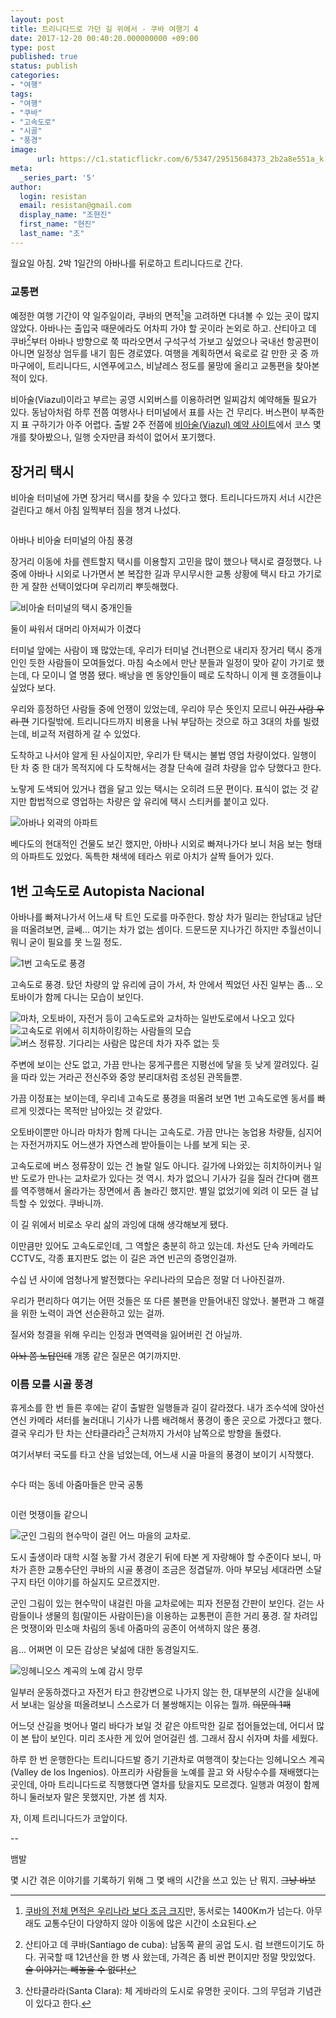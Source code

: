 ```yaml
---
layout: post
title: 트리니다드로 가던 길 위에서 - 쿠바 여행기 4
date: 2017-12-20 00:40:20.000000000 +09:00
type: post
published: true
status: publish
categories:
- "여행"
tags:
- "여행"
- "쿠바"
- "고속도로"
- "시골"
- "풍경"
image:
      url: https://c1.staticflickr.com/6/5347/29515684373_2b2a8e551a_k.jpg
meta:
  _series_part: '5'
author:
  login: resistan
  email: resistan@gmail.com
  display_name: "조현진"
  first_name: "현진"
  last_name: "조"
---
```


월요일 아침. 2박 1일간의 아바나를 뒤로하고 트리니다드로 간다.

### 교통편

예정한 여행 기간이 약 일주일이라, 쿠바의 면적[^1]을 고려하면 다녀볼 수 있는 곳이 많지 않았다. 아바나는 출입국 때문에라도 어차피 가야 할 곳이라 논외로 하고. 산티아고 데 쿠바[^2]부터 아바나 방향으로 쭉 따라오면서 구석구석 가보고 싶었으나 국내선 항공편이 아니면 일정상 엄두를 내기 힘든 경로였다. 여행을 계획하면서 육로로 갈 만한 곳 중 까마구에이, 트리니다드, 시엔푸에고스, 비냘레스 정도를 물망에 올리고 교통편을 찾아본 적이 있다.

비아술(Viazul)이라고 부르는 공영 시외버스를 이용하려면 일찌감치 예약해둘 필요가 있다. 동남아처럼 하루 전쯤 여행사나 터미널에서 표를 사는 건 무리다. 버스편이 부족한지 표 구하기가 아주 어렵다. 출발 2주 전쯤에 <a href="http://www.viazul.com/" target="_blank" title="새창">비아술(Viazul) 예약 사이트</a>에서 코스 몇 개를 찾아봤으나, 일행 숫자만큼 좌석이 없어서 포기했다.

## 장거리 택시

비아술 터미널에 가면 장거리 택시를 찾을 수 있다고 했다. 트리니다드까지 서너 시간은 걸린다고 해서 아침 일찍부터 짐을 챙겨 나섰다.

<div class="imageCaption alignCenter">
	<img src="https://lh3.googleusercontent.com/qE_fHIihvNwd8uw5ioqqCStcnT0DZfwDOcIOSaqSLxeuk4a7fdaqZqI-RQM50xO6FaOkHTRckI0noUdBDTSC-hZM0wXrFo5Oqy04T7kC97P8_jSp4qGbj6RFbayfjoTWHdVbr_mKOma-NRNaZ5eyXE9_YesJNRaU4eJjShDkBASDXbuqaM6U7Pqpcc41XxAkLZJraBuNcMJrUrdanwMuWJOiAtmB3nPab7qREQnEAY9Yxel4d27m0_Fl7c6pPZVZkxjE8fr6MtkJC3DUcC7kylCZXcIXbveWiwZS5fr2UHV_-qEiIskTWPL7NDiqQsWRL5YN0fb6zEdDo6TmTSwsezf28-Yp5-NgosPbVSp_26HVJPOB1ngDekm-R0U6k5MuWyXexDuHNWGUGDyygP3AJddWcYFJt46JjCRF8ckJiQsRARcSE5O90nDnR5Cbu2NCtgYvUWdasMYzajx58_k8KvPCNAUCIRe8lgnXYkD68uyZAInfdnMeKQnpcH8typ8cs2D-v32j_eFKOrRoEz8mANOLnpruRfEyqmkj-eQ5i2vUiuB2vzYGn6y51MprHnIbJ708k9UBGNsJFRpdDfl2SIW9iEPJVr3UAoLRhs1XT74=w1575-h1052-no" alt="">
	<p>아바나 비아술 터미널의 아침 풍경</p>
</div>

장거리 이동에 차를 렌트할지 택시를 이용할지 고민을 많이 했으나 택시로 결정했다. 나중에 아바나 시외로 나가면서 본 복잡한 길과 무시무시한 교통 상황에 택시 타고 가기로 한 게 잘한 선택이었다며 우리끼리 뿌듯해했다.

<div class="imageCaption boxed alignRight">
	<img src="https://lh3.googleusercontent.com/RSS5pxuxbcRkt7yFtdT4Er8oS3oisNn4eKC625BxFsZwrJk9bRKWBbAdKFTx_dlHX1zNMH5jzxAjkHhwPUn8aiD4CyBSiZ1qo3yQi7nVFJQRw3S4Kjqgb7SRgF-fceJ9hN1oKPWEAFz5I6kNd9J1diTCx71DR5lpd2Yt8aFrBYa7Z0cUxorhbcxdRNTnB1CnSkUq8c4MWN5e1KUZxr_RJ_8sapn4wtim2h50eUL_1y-umA-9ywXWJm8Y4SfRyI3ENniarv2wOd-JE-udFkOHMANDKfcfkFT3Pszk3KMJhHIccmuexvZjJ7psah9FcBEeAZqxnrspXkFFAI0LxDFo-HiWOjrrGbokagsNZYGZBPbfkX_SCHsSeW4YPhBh9nJZDqYJ6qDU7QkWTgxJj_o1zLyunDnHPg51A1-EGM5CPL32qPuFfYgvag57KeKIKK9WzAxeHE_DcDYgcAV0SGms3er2GYqrqNTBfvdsk8zlTNsTtJFnTVTfgq3T7ZyHQVRyzy--UXU6NyPcsn6aAHzxdcjn_G8VAzErMSKmB7UQrxf8I576IRro8BFMVms7UJ67g5ynlS2AEoAseZJVKwuvR72pnA1jYq_q69cLJeRfRa4=w789-h1052-no" alt="비아술 터미널의 택시 중개인들">
	<p>둘이 싸워서 대머리 아저씨가 이겼다</p>
</div>

터미널 앞에는 사람이 꽤 많았는데, 우리가 터미널 건너편으로 내리자 장거리 택시 중개인인 듯한 사람들이 모여들었다. 마침 숙소에서 만난 분들과 일정이 맞아 같이 가기로 했는데, 다 모이니 열 명쯤 됐다. 배낭을 멘 동양인들이 떼로 도착하니 이게 웬 호갱들이냐 싶었다 보다.

우리와 흥정하던 사람들 중에 언쟁이 있었는데, 우리야 무슨 뜻인지 모르니 ~~이긴 사람 우리 편~~ 기다릴밖에. 트리니다드까지 비용을 나눠 부담하는 것으로 하고 3대의 차를 빌렸는데, 비교적 저렴하게 갈 수 있었다.

도착하고 나서야 알게 된 사실이지만, 우리가 탄 택시는 불법 영업 차량이었다. 일행이 탄 차 중 한 대가 목적지에 다 도착해서는 경찰 단속에 걸려 차량을 압수 당했다고 한다.

노랗게 도색되어 있거나 캡을 달고 있는 택시는 오히려 드문 편이다. 표식이 없는 것 같지만  합법적으로 영업하는 차량은 앞 유리에 택시 스티커를 붙이고 있다.

<div class="imageCaption">
	<img src="https://lh3.googleusercontent.com/4_dfztYwZGGzNyZWW8WL-jBhbiOS-cEa2QBpQXAZ_ChhuD0unKZTOcbXw9Z69HT2Lw7hiu4PEOyAet1wufcssnrXhuHetZkawRZIbRCW3Rj-pDGlore9Hc0VlTDiyCe61d0pMGusH5GOSqeDbCuo5h-sqo-kV4jfXXlHkZE_gixdafYxoRzbQWydGXmtGQPpjLDBwpaQE6KH3wYflit3i5yhnkMYLqycCbFVI9SobORyUoXBJkHQ6QzGMFAgpvdwlAma-nsoRZ9XcjUK8Hb7omkS4Sl3vRv-ToRYhu3BMGnn0jG_oYS4vjsX6lrc2N4zLjIgbcyfPXxzE5zUtwge4zV0D6dLd3BeqNHE6hOI8qJ4WNK_mszmRrBUQTUnTZ0MMH4xuIPI_Ng9EdLxxwEssaJtosJZ0JdJkmGbfXak-J3GPXVpg5TJ2hcw41aHzosi_-hJ39CUAFA7kj6ws-ZQduQqlBaoJuR4LcElvfRv_CKdYzVEn1-_4QMwFdbOSU9ecpd6iYa8EcjFRajipn4wmyLaysRVrvZehUI3znJF5Fvyzh0Cf3UMQPH9Sdm60Dg0_sQMQrZVnmqN5sjAZ59X90LGXL7AOTE3XB6Qm19qBHo=w1621-h848-no" alt="아바나 외곽의 아파트">
	<p>베다도의 현대적인 건물도 보긴 했지만, 아바나 시외로 빠져나가다 보니 처음 보는 형태의 아파트도 있었다. 독특한 채색에 테라스 위로 아치가 살짝 들어가 있다.</p>
</div>

## 1번 고속도로 Autopista Nacional

아바나를 빠져나가서 어느새 탁 트인 도로를 마주한다. 항상 차가 밀리는 한남대교 남단을 떠올려보면, 글쎄... 여기는 차가 없는 셈이다. 드문드문 지나가긴 하지만 추월선이니 뭐니 굳이 필요를 못 느낄 정도.

<div class="imageCaption">
	<img src="https://lh3.googleusercontent.com/8iYQ9ZO5zDCmkFbwGGBR8QMZzQOFTmAzGa3tKV2oEf5NFBjFWEnC7LOo7EzEsKVMFui5jub9JmB7bxBOqKzSqrAUr6z_vqopD1GbeQ8PVJaj_-TOLC6zkOSAe8ythl_2ZgqhBoQyiLgopHOM2ZDa9xU92Xfz4wyMKmfhhnxUry1vDBjdIrROWpwrzh54YHs03dtCZZgff0OZsN97qxK5HH10KMmYVv6bWgXavZjLwIsN27ZrPZA-LCriVxKDW55UA-KGodiIO-r-aIFY9RXRhzG-yTS-wAxgQVk1nGtgSsjaLmPt_IYXBPzBec7euLK7hGUjBDJe59o_ee-p0So842XLKgNZ1ioy2iNw50Pauz3MBik11JIuNPlUzcXUWxoRbOlIZ0_UqOmLWQIW_Zm-5WViHYdFlKbJFNUSDq9RY8cTg9jPuUScngRngjZuQ46gL-T0RBtNWF3oyFuv9OZpx5XrHcYOp5m5TjRYOKFxCToc1GqCa0yZzcJsAMhSJtwip2BHV4-TG32pAZgYdklrGoVqyqLPlah1IwIQdA7rz9m8cDne18tKMACtnDPj9OlSJEFcaauOvcVXdydfqxB8478sESUvApcg4rqdjmnf3kY=w1621-h966-no" alt="1번 고속도로 풍경">
	<p>고속도로 풍경. 탔던 차량의 앞 유리에 금이 가서, 차 안에서 찍었던 사진 일부는 좀... 오토바이가 함께 다니는 모습이 보인다.</p>
</div>

<div class="boxed alignLeft">
	<img src="https://lh3.googleusercontent.com/MuE_-KLyp_4aqOOIJZ6KCE14ZhaMh0whiLoWAv4eGNBaUKyW1exh2nZ28cCbNIOOgkjzPp1BKiM6M5BmJvZEVeXElWkmEn64YvyivwJnfJEdz5mHEkC4bkfUtASwS4tLWw7GJvTxg4AHwGZg9vGdRjDeiZA7chES284EWfgwcfxJqnPZJvQyIAdJMzQGE4c-_Bj8tz-rfIX2Bpr5Mjjhhe5eW6TECLBym9S5KynpX4QSLpMmp2OQsHbZkiKSrVAciKawQxyVyc2e0eqzqXro2Z2W8R6MjZGVPZIPX7vy2zEmW6XGy0oudvE6SpBjbQ5pOhoEm2Xe09pKAye8wF8ArYzcHgCbbRybO0F4DCLuvErmJ37RFlf4l7nBOLXTaWa2K__u2WZdliT12ycyRg0rrgGzpCcoAC8MVJZjmgriMXtaGR9QMmSyddLTehRG6QmPIaYf19Np7S-iptzGhHjIcmV5Sf5tmfEyfrUYWe81TrpgHS6OvIn9vQd9KVVRE57vjk91qcJgp6uihpUbdGEMSgZCxVx0vVEcgykcoL0cH0dDp_us0FWCgKOyctD9ryXmId0QmmcyhOXyON6WdFcPEPhL6x5-kOFFvm7eTLNTABA=w1621-h912-no" alt="마차, 오토바이, 자전거 등이 고속도로와 교차하는 일반도로에서 나오고 있다">
	<img src="https://lh3.googleusercontent.com/YeVPG_al__eurc5dJv47cKT9E6T5IYMZPqUrwQQMVTx3hK85OtVe2NpshRTmtV5_gV4HBYdJJByO3MX6Gc5eitv1yufXj6Odt3I_86-cfwGU7kMk1sQxpWv4-IG5Q3VeUBG3aODf28Khm6QT2gcRcFpuh7UHBBATBEj-rmzHOZX2PQyfBFtywaAtz7WDQlNEFblpybpC24tb-dMy9GbQoyQuAJFGyfIlvx_Oto6vH30xhpszb2W0RjjduQpRFaZir4N93y2QJZTnIXfOBTOKlVciOBliR7Ewf4yh_TCZgIpnc5S9FL__7bkHGcXPBqGf_gVKvdcUUWf7TIqG3BM7TtyQWox5mZHf5Tda49AS3P_BUDgRm8jJc-hzQTTrAscE9FukMzeXZXdRxhirxgwaSMrrpAro_N7JIjdl6247HYNy7zpExfODyybQTjLSzaMvxsEguxvBfmdsDO2-z1-WPGpHY6mZBBQ4VkWJX3fcaoM5pBIBRZLgmHyfp-jtVdR0fx2WWzK5HRRBN91W3i6Rgr8vNmCOxO-2FRo3mC9iblD8hgd0kRRLH5MKyp7ATRxk44GMy9ELjKbnTKUYfB7CluBkyxZip6gSbYB8VviH51A=w1575-h1052-no" alt="고속도로 위에서 히치하이킹하는 사람들의 모습">
	<img src="https://lh3.googleusercontent.com/u95qSNUC0IO9y8aHM14dIxoz3KRixg4_CB-QX-yERZYAYz90ZrYtp6jBeYitDYl5F-o4f_GFe_x_jTbNUyrf07KoFL2UV2mrCPhH2pZWjRVUu8tWj9oct12QdNhKkWA4Mbh2qbQ8vcntmyxlGcj2dea-9aFR2IuvpCKiZwFHE5oGvOdMmwOPu0ASLalu_F_UxhLgNgTuyYO9mhYWtjo9FIcNOstTq5jNWmPO5lWdAFwugPClIVsLKClnrCdfuqvHqF5uBdlBAA5b5AYfozP7mJJdOcjo8VkybJSZte8sekf4uwo5iKsh0Bw8XVoq11rgCORdwa7M4dxr0BqT6ApPCzglMniqX8X2oiVo-UuUWLKtSGyY9lKOHfOGfMD0etF1HW-OnV5JTaSzD_i0L89hwrOeQH4JsjEYFfA7xEzrnMSLDxa1ZJ1Mf_C1K6M87W0xoLjEtjJI7jq17Y2RChfd5-9OcJFW79vOEl6j3Daa1LICkguv0FMVrYyXv1nH4j-A20VLrVQ-90MW7bvwEaDjexAyYNPEqacpYjziUL428Hi-yYtdfs7ANqfH9xhNN7Bt4aSokIG4oinzJlQp1DFKM94KA5o19NzfUKJakEai0UI=w1574-h1052-no" alt="버스 정류장. 기다리는 사람은 많은데 차가 자주 없는 듯">
</div>

주변에 보이는 산도 없고, 가끔 만나는 뭉게구름은 지평선에 닿을 듯 낮게 깔려있다. 길을 따라 있는 거라곤 전신주와 중앙 분리대처럼 조성된 관목들뿐.

가끔 이정표는 보이는데, 우리네 고속도로 풍경을 떠올려 보면 1번 고속도로엔 동서를 빠르게 잇겠다는 목적만 남아있는 것 같았다.

오토바이뿐만 아니라 마차가 함께 다니는 고속도로. 가끔 만나는 농업용 차량들, 심지어는 자전거까지도 어느샌가 자연스레 받아들이는 나를 보게 되는 곳.

고속도로에 버스 정류장이 있는 건 놀랄 일도 아니다. 길가에 나와있는 히치하이커나 일반 도로가 만나는 교차로가 있다는 것 역시. 차가 없으니 기사가 길을 질러 간다며 램프를 역주행해서 올라가는 장면에서 좀 놀라긴 했지만. 별일 없었기에 외려 이 모든 걸 납득할 수 있었다. 쿠바니까.

이 길 위에서 비로소 우리 삶의 과잉에 대해 생각해보게 됐다.

이만큼만 있어도 고속도로인데, 그 역할은 충분히 하고 있는데. 차선도 단속 카메라도 CCTV도, 각종 표지판도 없는 이 길은 과연 빈곤의 증명인걸까.

수십 년 사이에 엄청나게 발전했다는 우리나라의 모습은 정말 더 나아진걸까.

우리가 편리하다 여기는 어떤 것들은 또 다른 불편을 만들어내진 않았나. 불편과 그 해결을 위한 노력이 과연 선순환하고 있는 걸까.

질서와 청결을 위해 우리는 인정과 면역력을 잃어버린 건 아닐까.

~~아놔 쫌 노답인데~~ 개똥 같은 질문은 여기까지만.

### 이름 모를 시골 풍경

휴게소를 한 번 들른 후에는 같이 출발한 일행들과 길이 갈라졌다. 내가 조수석에 앉아선 연신 카메라 셔터를 눌러대니 기사가 나름 배려해서 풍경이 좋은 곳으로 가겠다고 했다. 결국 우리가 탄 차는 산타클라라[^3] 근처까지 가서야 남쪽으로 방향을 돌렸다.

여기서부터 국도를 타고 산을 넘었는데, 어느새 시골 마을의 풍경이 보이기 시작했다.

<div class="boxed alignLeft imageCaption">
	<img src="https://lh3.googleusercontent.com/vp88IFQRym4KwfMTJ_AmaiY1fhnvWe-IVBg0oIdYGlwbyEn2YgwmkfESGnXAFNYgMpHBvPTd0iL-GrLyL34iw-aW8p40j9v2aLKG4A5ogzHmwJ-BeWphbI7-MEOddoQNLDf_nKBW95J2sF8a-eGhDgsdZCrR6kDytTBEfLBtPRhRAvnZUchh_v_pxWysgVZg2xc4L0h9glkoz13CR42elVON8TrbfMr4XQ5fvatedxt8iWdtBEbyEwVf_IWn_axkI2IEbW7lwQrLrRckHWiXoSQ3tSt8nzjKCGcSWY3Ri9dJaSyUs5JR2PZqUlVGKy_KBKvB5Zl1PouRWFnrF3iWI_l8DKMWzYrSUNqjqmlVGVqWoebye5P49KjqBIm7ZOds_Fmr3RuITNAcaySyHqb8oWgwN7Z2aWN6wAVNQy0BkEEcTlfJWQ3Mcyr1juVZFlCHIWa1PdwMFn5IWLaj5W7jWzKXUc8JiSLzREzbACrZZjEPkS97NrSunpcdIwdvNK4s7aJMp_qx74TjjKL3vxyM_eYc5AwqknB3c-Aojgk8lEabWUCOt_5lkgW1dlqdx5bg7NWKhCf01zaH63ZS9-96bVFzDwojyaUHD5N9JQOR=w1621-h912-no" alt="">
	<p>수다 떠는 동네 아줌마들은 만국 공통</p>
	<img src="https://lh3.googleusercontent.com/5Nz4a1l7dCu37zrjRUgsVKxoP1FNVUZufmS1VezhszaPHxfYW8OjXtT9bav3UtRLDJCDkmYDR6Q9PUFauSYwaYLWKqW89a46kdz4H6jHAa--lpjcBYFbAlMts5U1ycIx6a2sSuRdf1rTjpCw6n6eAq3P86yXnAgsi-Jvii5FbmPmywBXf69LzaCJPjxo1IGgIfIohAgy3Y9-gUuYqVfnqxnBxHRhBprv_td_0HEku6RVNc4QEaAgJl499gRbBh_jammLY8GDpqjCZUnxPWYtBN6Win5yLpvjNZIPTLlqsewO0kKO57RnfuR3cxdu-4y_rGvfH_GHgPP9hOHGZMKms6n3cBu7Rsi8lGMH16_RyGh5IV0YCkQ50SgP0LVCUKJhef36qTUK99RGUjoXiiMsS4u2oDVfhtNVlxDWdKrk1pB9fGr9wRXXL3SdwJtPWszMAcW7LLZZhtq9DSZh1meeamTBbB0lNLfzkq3fCjXF6-VGRZ5eEswtCkRZBqHnzrE2pRPNQ8v8PXuaR5TeQmC5qf9dV1Y1FhzJmHWUAidZGVkT4w7WQFNIKGbWPHyCIOdEqofSgW6UFdSNlQY9SpgJOpvHMBN4av8mNNL5svnQ=s1052-no" alt="">
	<p>이런 멋쟁이들 같으니</p>
</div>
<div class="boxed alignRight">
	<img src="https://c1.staticflickr.com/8/7557/29541703093_4122e5d087_k.jpg" alt="군인 그림의 현수막이 걸린 어느 마을의 교차로.">
	<img src="https://c1.staticflickr.com/6/5581/30109536176_27f26e7e2c_k.jpg" alt="">
	<img src="https://lh3.googleusercontent.com/cBcOdRyE1oj6HrQwJQe7d0FEfC_hySip7hijt9ehAhLoXWYxicc743lJHAi0-_R2R3XP7QOfRzkGenkQeXn6lvmf2wr9u4RhPpnGBAfK9MjpXeGLXknjSRw4g3NLNwLzVcS7eQ_wG5k05K0TG--AGoDqNuzovpxy8CXh3sOTPgxSDB9gaDwpGQ6qXXlsAptFgWgPsIOSQdkjE1PllioKzSAdplzrcDPseSw-ige50ytzSZKpSG5N1DnV9_wo4gf3D4rtoOSQSk9X0sn9Wtd6O5nzJDmrXbvAalqbpkgVN7zR7bMwrME3eYRZ44aYWh4cq-UmN9Hb1x1idRNcwB82bdVpR0cF9UGHu6BV1wx_lGbwSr8Z9fJXRgLq9FwhycNwOUUle81omitFhh2fzVA-YpSQY5HMeWXPQ2mK6WO0ceomqxIfhQyhxXdfX7qc7Q-7JkSB8WwF52qcgunoZrjH7gH0_-ANf6LuQHWId8YJslbvCjk4c1bTB5vNhMxIX4SvInfeu5-XPbiJMPKr8oWzttthlGTVwxkxEnLSalsRCfK1IDVyKu65DIJ9wfp9It373eA-_6t32Qu-xtTf8plbqZxb_EMouAOKR_TfqtBD=w1173-h1052-no" alt="">
</div>

도시 출생이라 대학 시절 농활 가서 경운기 뒤에 타본 게 자랑해야 할 수준이다 보니, 마차가 흔한 교통수단인 쿠바의 시골 풍경이 조금은 정겹달까. 아마 부모님 세대라면 소달구지 타던 이야기를 하실지도 모르겠지만.

군인 그림이 있는 현수막이 내걸린 마을 교차로에는 피자 전문점 간판이 보인다. 걷는 사람들이나 생물의 힘(말이든 사람이든)을 이용하는 교통편이 흔한 거리 풍경. 잘 차려입은 멋쟁이와 민소매 차림의 동네 아줌마의 공존이 어색하지 않은 풍경.

음... 어쩌면 이 모든 감상은 낯섦에 대한 동경일지도.

<div class="boxed alignRight">
	<img src="https://c1.staticflickr.com/6/5151/29848887020_f201a581cf_k.jpg" alt="잉헤니오스 계곡의 노예 감시 망루">
</div>

일부러 운동하겠다고 자전거 타고 한강변으로 나가지 않는 한, 대부분의 시간을 실내에서 보내는 일상을 떠올려보니 스스로가 더 불쌍해지는 이유는 뭘까. ~~의문의 1패~~

어느덧 산길을 벗어나 멀리 바다가 보일 것 같은 야트막한 길로 접어들었는데, 어디서 많이 본 탑이 보인다. 미리 조사한 게 있어 얻어걸린 셈. 그래서 잠시 쉬자며 차를 세웠다.

하루 한 번 운행한다는 트리니다드발 증기 기관차로 여행객이 찾는다는 잉헤니오스 계곡(Valley de los Ingenios). 아프리카 사람들을 노예를 끌고 와 사탕수수를 재배했다는 곳인데, 아마 트리니다드로 직행했다면 열차를 탔을지도 모르겠다. 일행과 여정이 함께 하니 둘러보자 말은 못했지만, 가본 셈 치자.

자, 이제 트리니다드가 코앞이다.

--

뱀발

몇 시간 겪은 이야기를 기록하기 위해 그 몇 배의 시간을 쓰고 있는 난 뭐지. ~~그냥 바보~~


[^1]: <a href="https://ko.wikipedia.org/wiki/%EC%BF%A0%EB%B0%94#%EC%A7%80%EB%A6%AC" target="_blank" title="새창">쿠바의 전체 면적은 우리나라 보다 조금 크지</a>만, 동서로는 1400Km가 넘는다. 아무래도 교통수단이 다양하지 않아 이동에 많은 시간이 소요된다.

[^2]: 산티아고 데 쿠바(Santiago de cuba): 남동쪽 끝의 공업 도시. 럼 브랜드이기도 하다. 귀국할 때 12년산을 한 병 사 왔는데, 가격은 좀 비싼 편이지만 정말 맛있었다. ~~술 이야기는 빼놓을 수 없다!~~

[^3]: 산타클라라(Santa Clara): 체 게바라의 도시로 유명한 곳이다. 그의 무덤과 기념관이 있다고 한다.